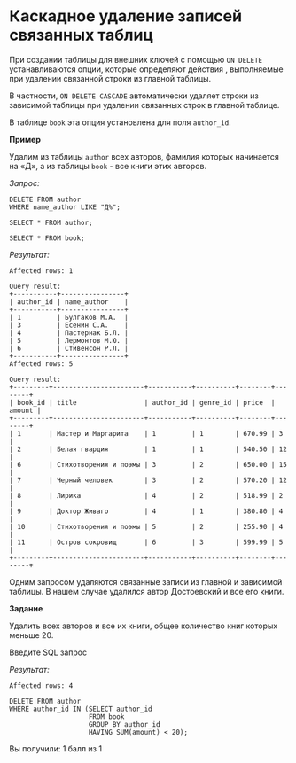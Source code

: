 # Каскадное удаление записей связанных таблиц

При создании таблицы для внешних ключей с помощью `ON DELETE` устанавливаются опции, которые определяют действия , выполняемые при удалении связанной строки из главной таблицы.

В частности, `ON DELETE CASCADE` автоматически удаляет строки из зависимой таблицы при удалении  связанных строк в главной таблице.

В таблице `book` эта опция установлена для поля `author_id`.

**Пример**

Удалим из таблицы `author` всех авторов, фамилия которых начинается на «Д», а из таблицы `book` - все книги этих авторов.

*Запрос:*

```mysql
DELETE FROM author
WHERE name_author LIKE "Д%";

SELECT * FROM author;

SELECT * FROM book;
```

*Результат:*

```mysql
Affected rows: 1

Query result:
+-----------+----------------+
| author_id | name_author    |
+-----------+----------------+
| 1         | Булгаков М.А.  |
| 3         | Есенин С.А.    |
| 4         | Пастернак Б.Л. |
| 5         | Лермонтов М.Ю. |
| 6         | Стивенсон Р.Л. |
+-----------+----------------+
Affected rows: 5

Query result:
+---------+-----------------------+-----------+----------+--------+--------+
| book_id | title                 | author_id | genre_id | price  | amount |
+---------+-----------------------+-----------+----------+--------+--------+
| 1       | Мастер и Маргарита    | 1         | 1        | 670.99 | 3      |
| 2       | Белая гвардия         | 1         | 1        | 540.50 | 12     |
| 6       | Стихотворения и поэмы | 3         | 2        | 650.00 | 15     |
| 7       | Черный человек        | 3         | 2        | 570.20 | 12     |
| 8       | Лирика                | 4         | 2        | 518.99 | 2      |
| 9       | Доктор Живаго         | 4         | 1        | 380.80 | 4      |
| 10      | Стихотворения и поэмы | 5         | 2        | 255.90 | 4      |
| 11      | Остров сокровищ       | 6         | 3        | 599.99 | 5      |
+---------+-----------------------+-----------+----------+--------+--------+
```

Одним запросом удаляются связанные записи из главной и зависимой таблицы. В нашем случае удалился автор Достоевский и все его книги.

**Задание**

Удалить всех авторов и все их книги, общее количество книг которых меньше 20.

Введите SQL запрос

*Результат:*

```mysql
Affected rows: 4
```

```mysql
DELETE FROM author
WHERE author_id IN (SELECT author_id
                    FROM book
                    GROUP BY author_id
                    HAVING SUM(amount) < 20);
```

Вы получили: 1 балл из 1
